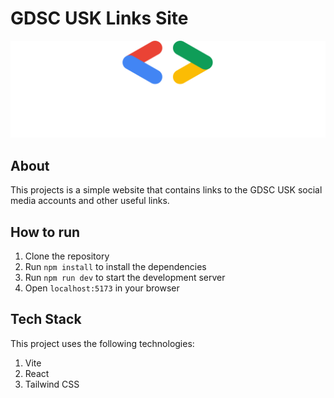 # GDSC USK Links Site

!["Logo"](public/logo.png)

## About

This projects is a simple website that contains links to the GDSC USK social media accounts and other useful links.

## How to run

1. Clone the repository
2. Run `npm install` to install the dependencies
3. Run `npm run dev` to start the development server
4. Open `localhost:5173` in your browser

## Tech Stack

This project uses the following technologies:

1. Vite
2. React
3. Tailwind CSS
